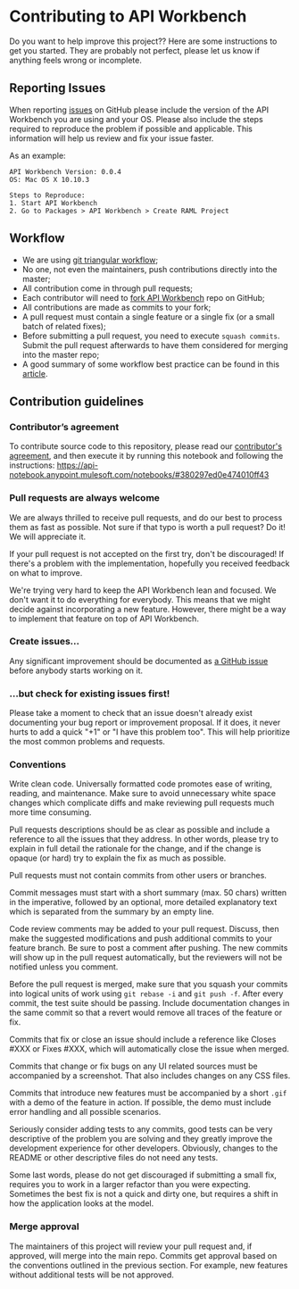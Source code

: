 # Contributing to API Workbench

Do you want to help improve this project?? Here are some instructions to get you started. They are probably not perfect, please let us know if anything feels wrong or incomplete.

## Reporting Issues

When reporting [issues](https://github.com/mulesoft/api-workbench/issues) on GitHub please include the version of the API Workbench you are using and your OS. Please also include the steps required to reproduce the problem if possible and applicable. This information will help us review and fix your issue faster.

As an example:

```
API Workbench Version: 0.0.4
OS: Mac OS X 10.10.3

Steps to Reproduce:
1. Start API Workbench
2. Go to Packages > API Workbench > Create RAML Project
```

## Workflow

* We are using [git triangular workflow](https://www.sociomantic.com/blog/2014/05/git-triangular-workflow/);
* No one, not even the maintainers, push contributions directly into the master;
* All contribution come in through pull requests;
* Each contributor will need to [fork API Workbench](https://github.com/mulesoft/api-workbench/fork) repo on GitHub;
* All contributions are made as commits to your fork;
* A pull request must contain a single feature or a single fix (or a small batch of related fixes);
* Before submitting a pull request, you need to execute `squash commits`. Submit the pull request afterwards to have them considered for merging into the master repo;
* A good summary of some workflow best practice can be found in this [article]( http://blakeembrey.com/articles/2013/04/contributing-to-open-source/).

## Contribution guidelines

### Contributor’s agreement

To contribute source code to this repository, please read our [contributor's agreement](http://www.mulesoft.org/legal/contributor-agreement.html), and then execute it by running this notebook and following the instructions: https://api-notebook.anypoint.mulesoft.com/notebooks/#380297ed0e474010ff43

### Pull requests are always welcome

We are always thrilled to receive pull requests, and do our best to process them as fast as possible. Not sure if that typo is worth a pull request? Do it! We will appreciate it.

If your pull request is not accepted on the first try, don't be discouraged! If there's a problem with the implementation, hopefully you received feedback on what to improve.

We're trying very hard to keep the API Workbench lean and focused. We don't want it to do everything for everybody. This means that we might decide against incorporating a new feature. However, there might be a way to implement that feature on top of API Workbench.

### Create issues...

Any significant improvement should be documented as [a GitHub issue](https://github.com/mulesoft/api-workbench/issues) before anybody
starts working on it.

### ...but check for existing issues first!

Please take a moment to check that an issue doesn't already exist documenting your bug report or improvement proposal. If it does, it never hurts to add a quick "+1" or "I have this problem too". This will help prioritize the most common problems and requests.

### Conventions

Write clean code. Universally formatted code promotes ease of writing, reading, and maintenance. Make sure to avoid unnecessary white space changes which complicate diffs and make reviewing pull requests much more time consuming.

Pull requests descriptions should be as clear as possible and include a reference to all the issues that they address. In other words, please try to explain in full detail the rationale for the change, and if the change is opaque (or hard) try to explain the fix as much as possible.  

Pull requests must not contain commits from other users or branches.

Commit messages must start with a short summary (max. 50 chars) written in the imperative, followed by an optional, more detailed explanatory text which is separated from the summary by an empty line.

Code review comments may be added to your pull request. Discuss, then make the suggested modifications and push additional commits to your feature branch. Be sure to post a comment after pushing. The new commits will show up in the pull request automatically, but the reviewers will not be notified unless you comment.

Before the pull request is merged, make sure that you squash your commits into logical units of work using `git rebase -i` and `git push -f`. After every commit, the test suite should be passing. Include documentation changes in the same commit so that a revert would remove all traces of the feature or fix.

Commits that fix or close an issue should include a reference like Closes #XXX or Fixes #XXX, which will automatically close the issue when merged.

Commits that change or fix bugs on any UI related sources must be accompanied by a screenshot. That also includes changes on any CSS files.

Commits that introduce new features must be accompanied by a short `.gif` with a demo of the feature in action. If possible, the demo must include error handling and all possible scenarios.

Seriously consider adding tests to any commits, good tests can be very descriptive of the problem you are solving and they greatly improve the development experience for other developers. Obviously, changes to the README or other descriptive files do not need any tests.

Some last words, please do not get discouraged if submitting a small fix, requires you to work in a larger refactor than you were expecting. Sometimes the best fix is not a quick and dirty one, but requires a shift in how the application looks at the model.

### Merge approval

The maintainers of this project will review your pull request and, if approved, will merge into the main repo. Commits get approval based on the conventions outlined in the previous section. For example, new features without additional tests will be not approved.
